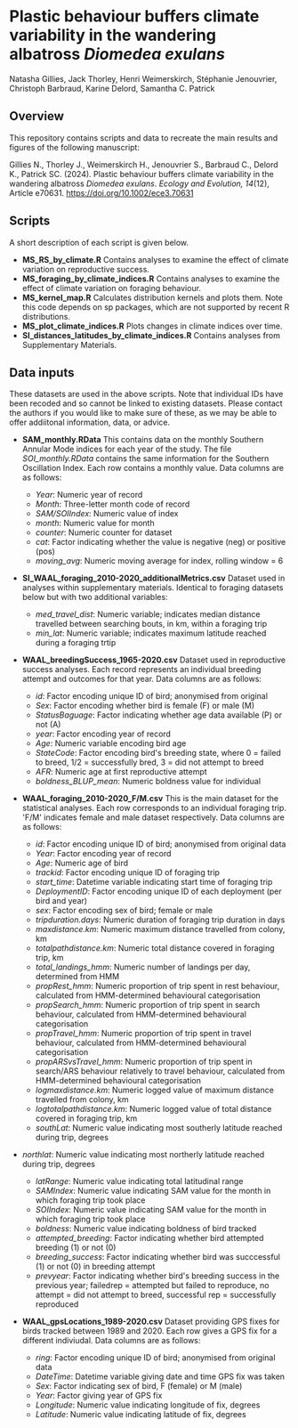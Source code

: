 # Plastic behaviour buffers climate variability in the wandering albatross _Diomedea exulans_
Natasha Gillies, Jack Thorley, Henri Weimerskirch, Stéphanie Jenouvrier, Christoph Barbraud, Karine Delord, Samantha C. Patrick

## Overview
This repository contains scripts and data to recreate the main results and figures of the following manuscript:

Gillies N., Thorley J., Weimerskirch H., Jenouvrier S., Barbraud C., Delord K., Patrick SC. (2024). Plastic behaviour buffers climate variability in the wandering albatross _Diomedea exulans_. _Ecology and Evolution, 14_(12), Article e70631. https://doi.org/10.1002/ece3.70631

## Scripts
A short description of each script is given below.

- **MS_RS_by_climate.R** Contains analyses to examine the effect of climate variation on reproductive success. 
- **MS_foraging_by_climate_indices.R** Contains analyses to examine the effect of climate variation on foraging behaviour.
- **MS_kernel_map.R** Calculates distribution kernels and plots them. Note this code depends on sp packages, which are not supported by recent R distributions.
- **MS_plot_climate_indices.R** Plots changes in climate indices over time.
- **SI_distances_latitudes_by_climate_indices.R** Contains analyses from Supplementary Materials.

 
## Data inputs 
These datasets are used in the above scripts. Note that individual IDs have been recoded and so cannot be linked to existing datasets. Please contact the authors if you would like to make sure of these, as we may be able to offer addiitonal information, data, or advice. 

- **SAM_monthly.RData** This contains data on the monthly Southern Annular Mode indices for each year of the study. The file _SOI_monthly.RData_ contains the same information for the Southern Oscillation Index. Each row contains a monthly value. Data columns are as follows:
  - _Year_: Numeric year of record
  - _Month_: Three-letter month code of record
  - _SAM/SOIIndex_: Numeric value of index
  - _month_: Numeric value for month
  - _counter_: Numeric counter for dataset
  - _cat_: Factor indicating whether the value is negative (neg) or positive (pos)
  - _moving_avg_: Numeric moving average for index, rolling window = 6

- **SI_WAAL_foraging_2010-2020_additionalMetrics.csv** Dataset used in analyses within supplementary materials. Identical to foraging datasets below but with two additional variables:
  - _med_travel_dist_: Numeric variable; indicates median distance travelled between searching bouts, in km, within a foraging trip
  - _min_lat_: Numeric variable; indicates maximum latitude reached during a foraging trtip
    
- **WAAL_breedingSuccess_1965-2020.csv** Dataset used in reproductive success analyses. Each record represents an individual breeding attempt and outcomes for that year. Data columns are as follows:
  - _id_: Factor encoding unique ID of bird; anonymised from original 
  - _Sex_: Factor encoding whether bird is female (F) or male (M)
  - _StatusBaguage_: Factor indicating whether age data available (P) or not (A)
  - _year_: Factor encoding year of record
  - _Age_: Numeric variable encoding bird age
  - _StateCode_: Factor encoding bird's breeding state, where 0 = failed to breed, 1/2 = successfully bred, 3 = did not attempt to breed
  - _AFR_: Numeric age at first reproductive attempt
  - _boldness_BLUP_mean_: Numeric boldness value for individual
 
- **WAAL_foraging_2010-2020_F/M.csv** This is the main dataset for the statistical analyses. Each row corresponds to an individual foraging trip. 'F/M' indicates female and male dataset respectively. Data columns are as follows:
  - _id_: Factor encoding unique ID of bird; anonymised from original data
  - _Year_: Factor encoding year of record
  - _Age_: Numeric age of bird
  - _trackid_: Factor encoding unique ID of foraging trip
  - _start_time_: Datetime variable indicating start time of foraging trip
  - _DeploymentID_: Factor encoding unique ID of each deployment (per bird and year)
  - _sex_: Factor encoding sex of bird; female or male
  - _tripduration.days_: Numeric duration of foraging trip duration in days
  - _maxdistance.km_: Numeric maximum distance travelled from colony, km
  - _totalpathdistance.km_: Numeric total distance covered in foraging trip, km
  - _total_landings_hmm_: Numeric number of landings per day, determined from HMM
  - _propRest_hmm_: Numeric proportion of trip spent in rest behaviour, calculated from HMM-determined behavioural categorisation
  - _propSearch_hmm_: Numeric proportion of trip spent in search behaviour, calculated from HMM-determined behavioural categorisation 
  - _propTravel_hmm_: Numeric proportion of trip spent in travel behaviour, calculated from HMM-determined behavioural categorisation
  - _propARSvsTravel_hmm_: Numeric proportion of trip spent in search/ARS behaviour relatively to travel behaviour, calculated from HMM-determined behavioural categorisation
  - _logmaxdistance.km_: Numeric logged value of maximum distance travelled from colony, km
  - _logtotalpathdistance.km_: Numeric logged value of total distance covered in foraging trip, km
  - _southLat_: Numeric value indicating most southerly latitude reached during trip, degrees
- _northlat_: Numeric value indicating most northerly latitude reached during trip, degrees
  - _latRange_: Numeric value indicating total latitudinal range
  - _SAMIndex_: Numeric value indicating SAM value for the month in which foraging trip took place
  - _SOIIndex_: Numeric value indicating SAM value for the month in which foraging trip took place
  - _boldness_: Numeric value indicating boldness of bird tracked
  - _attempted_breeding_: Factor indicating whether bird attempted breeding (1) or not (0)
  - _breeding_success_: Factor indicating whether bird was succcessful (1) or not (0) in breeding attempt
  - _prevyear_: Factor indicating whether bird's breeding success in the previous year; failedrep = attempted but failed to reproduce, no attempt = did not attempt to breed, successful rep = successfully reproduced
 
 - **WAAL_gpsLocations_1989-2020.csv** Dataset providing GPS fixes for birds tracked between 1989 and 2020. Each row gives a GPS fix for a different indiviudal. Data columns are as follows:
   - _ring_: Factor encoding unique ID of bird; anonymised from original data
   - _DateTime_: Datetime variable giving date and time GPS fix was taken
   - _Sex_: Factor indicating sex of bird, F (female) or M (male)
   - _Year_: Factor giving year of GPS fix
   - _Longitude_: Numeric value indicating longitude of fix, degrees
   - _Latitude_: Numeric value indicating latitude of fix, degrees
   
